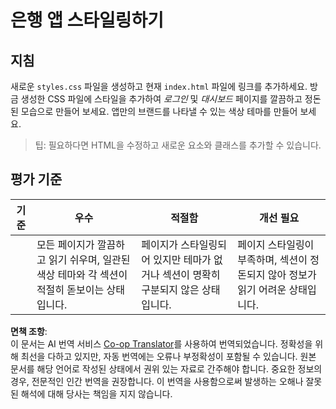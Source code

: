 <!--
CO_OP_TRANSLATOR_METADATA:
{
  "original_hash": "474f3ab1ee755ca980fc9104a0316e17",
  "translation_date": "2025-08-24T00:01:29+00:00",
  "source_file": "7-bank-project/2-forms/assignment.md",
  "language_code": "ko"
}
-->
# 은행 앱 스타일링하기

## 지침

새로운 `styles.css` 파일을 생성하고 현재 `index.html` 파일에 링크를 추가하세요. 방금 생성한 CSS 파일에 스타일을 추가하여 *로그인* 및 *대시보드* 페이지를 깔끔하고 정돈된 모습으로 만들어 보세요. 앱만의 브랜드를 나타낼 수 있는 색상 테마를 만들어 보세요.

> 팁: 필요하다면 HTML을 수정하고 새로운 요소와 클래스를 추가할 수 있습니다.

## 평가 기준

| 기준     | 우수                                                                                                                   | 적절함                                                                      | 개선 필요                                                                                     |
| -------- | ----------------------------------------------------------------------------------------------------------------------- | ------------------------------------------------------------------------------ | --------------------------------------------------------------------------------------------- |
|          | 모든 페이지가 깔끔하고 읽기 쉬우며, 일관된 색상 테마와 각 섹션이 적절히 돋보이는 상태입니다.                           | 페이지가 스타일링되어 있지만 테마가 없거나 섹션이 명확히 구분되지 않은 상태입니다. | 페이지 스타일링이 부족하며, 섹션이 정돈되지 않아 정보가 읽기 어려운 상태입니다.               |

**면책 조항**:  
이 문서는 AI 번역 서비스 [Co-op Translator](https://github.com/Azure/co-op-translator)를 사용하여 번역되었습니다. 정확성을 위해 최선을 다하고 있지만, 자동 번역에는 오류나 부정확성이 포함될 수 있습니다. 원본 문서를 해당 언어로 작성된 상태에서 권위 있는 자료로 간주해야 합니다. 중요한 정보의 경우, 전문적인 인간 번역을 권장합니다. 이 번역을 사용함으로써 발생하는 오해나 잘못된 해석에 대해 당사는 책임을 지지 않습니다.